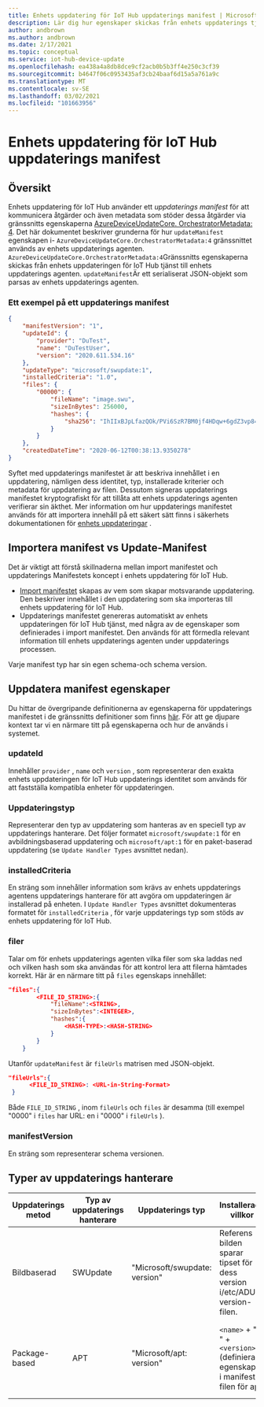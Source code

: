 ```yaml
---
title: Enhets uppdatering för IoT Hub uppdaterings manifest | Microsoft Docs
description: Lär dig hur egenskaper skickas från enhets uppdaterings tjänsten till enheten under en uppdatering
author: andbrown
ms.author: andbrown
ms.date: 2/17/2021
ms.topic: conceptual
ms.service: iot-hub-device-update
ms.openlocfilehash: ea438a4a8db8dce9cf2acb0b5b3ff4e250c3cf39
ms.sourcegitcommit: b4647f06c0953435af3cb24baaf6d15a5a761a9c
ms.translationtype: MT
ms.contentlocale: sv-SE
ms.lasthandoff: 03/02/2021
ms.locfileid: "101663956"
---
```

# <a name="device-update-for-iot-hub-update-manifest"></a>Enhets uppdatering för IoT Hub uppdaterings manifest

## <a name="overview"></a>Översikt

Enhets uppdatering för IoT Hub använder ett _uppdaterings manifest_ för att kommunicera åtgärder och även metadata som stöder dessa åtgärder via gränssnitts egenskaperna [AzureDeviceUpdateCore. OrchestratorMetadata: 4](./device-update-plug-and-play.md).
Det här dokumentet beskriver grunderna för hur `updateManifest` egenskapen i- `AzureDeviceUpdateCore.OrchestratorMetadata:4` gränssnittet används av enhets uppdaterings agenten. `AzureDeviceUpdateCore.OrchestratorMetadata:4`Gränssnitts egenskaperna skickas från enhets uppdateringen för IoT Hub tjänst till enhets uppdaterings agenten. `updateManifest`Är ett serialiserat JSON-objekt som parsas av enhets uppdaterings agenten.

### <a name="an-example-update-manifest"></a>Ett exempel på ett uppdaterings manifest

```JSON
{
    "manifestVersion": "1",
    "updateId": {
        "provider": "DuTest",
        "name": "DuTestUser",
        "version": "2020.611.534.16"
    },
    "updateType": "microsoft/swupdate:1",
    "installedCriteria": "1.0",
    "files": {
        "00000": {
            "fileName": "image.swu",
            "sizeInBytes": 256000,
            "hashes": {
                "sha256": "IhIIxBJpLfazQOk/PVi6SzR7BM0jf4HDqw+6gdZ3vp8="
            }
        }
    },
    "createdDateTime": "2020-06-12T00:38:13.9350278"
}
```

Syftet med uppdaterings manifestet är att beskriva innehållet i en uppdatering, nämligen dess identitet, typ, installerade kriterier och metadata för uppdatering av filen. Dessutom signeras uppdaterings manifestet kryptografiskt för att tillåta att enhets uppdaterings agenten verifierar sin äkthet. Mer information om hur uppdaterings manifestet används för att importera innehåll på ett säkert sätt finns i säkerhets dokumentationen för [enhets uppdateringar](./device-update-security.md) .

## <a name="import-manifest-vs-update-manifest"></a>Importera manifest vs Update-Manifest

Det är viktigt att förstå skillnaderna mellan import manifestet och uppdaterings Manifestets koncept i enhets uppdatering för IoT Hub. 
* [Import manifestet](./import-concepts.md) skapas av vem som skapar motsvarande uppdatering. Den beskriver innehållet i den uppdatering som ska importeras till enhets uppdatering för IoT Hub. 
* Uppdaterings manifestet genereras automatiskt av enhets uppdateringen för IoT Hub tjänst, med några av de egenskaper som definierades i import manifestet. Den används för att förmedla relevant information till enhets uppdaterings agenten under uppdaterings processen. 

Varje manifest typ har sin egen schema-och schema version.

## <a name="update-manifest-properties"></a>Uppdatera manifest egenskaper

Du hittar de övergripande definitionerna av egenskaperna för uppdaterings manifestet i de gränssnitts definitioner som finns [här](./device-update-plug-and-play.md). För att ge djupare kontext tar vi en närmare titt på egenskaperna och hur de används i systemet.

### <a name="updateid"></a>updateId

Innehåller `provider` , `name` och `version` , som representerar den exakta enhets uppdateringen för IoT Hub uppdaterings identitet som används för att fastställa kompatibla enheter för uppdateringen.

### <a name="updatetype"></a>Uppdateringstyp

Representerar den typ av uppdatering som hanteras av en speciell typ av uppdaterings hanterare. Det följer formatet `microsoft/swupdate:1` för en avbildningsbaserad uppdatering och `microsoft/apt:1` för en paket-baserad uppdatering (se `Update Handler Types` avsnittet nedan).

### <a name="installedcriteria"></a>installedCriteria

En sträng som innehåller information som krävs av enhets uppdaterings agentens uppdaterings hanterare för att avgöra om uppdateringen är installerad på enheten. I `Update Handler Types` avsnittet dokumenteras formatet för `installedCriteria` , för varje uppdaterings typ som stöds av enhets uppdatering för IoT Hub.

### <a name="files"></a>filer

Talar om för enhets uppdaterings agenten vilka filer som ska laddas ned och vilken hash som ska användas för att kontrol lera att filerna hämtades korrekt.
Här är en närmare titt på `files` egenskaps innehållet:

```json
"files":{
        <FILE_ID_STRING>:{
            "fileName":<STRING>,
            "sizeInBytes":<INTEGER>,
            "hashes":{
                <HASH-TYPE>:<HASH-STRING>
            }
        }
    }
```

Utanför `updateManifest` är `fileUrls` matrisen med JSON-objekt.

```json
"fileUrls":{
      <FILE_ID_STRING>: <URL-in-String-Format>
 }
```

Både `FILE_ID_STRING` , inom `fileUrls` och `files` är desamma (till exempel "0000" i `files` har URL: en i "0000" i `fileUrls` ).

### <a name="manifestversion"></a>manifestVersion

En sträng som representerar schema versionen.

## <a name="update-handler-types"></a>Typer av uppdaterings hanterare

|Uppdaterings metod|Typ av uppdaterings hanterare|Uppdaterings typ|Installerade villkor|Förväntade filer för publicering|
|-------------|-------------------|----------|-----------------|--------------|
|Bildbaserad|SWUpdate|"Microsoft/swupdate: version"|Referens bilden sparar tipset för dess version i/etc/ADU-version-filen.  |. SWU-fil som innehåller SWUpdate-avbildning|
|Package-based|APT|"Microsoft/apt: version"|`<name>` + "-" + `<version>` (definierade egenskaper i manifest filen för apt|`<APT Update Manifest>`. JSON som innehåller APT-konfigurationen och paket listan|

